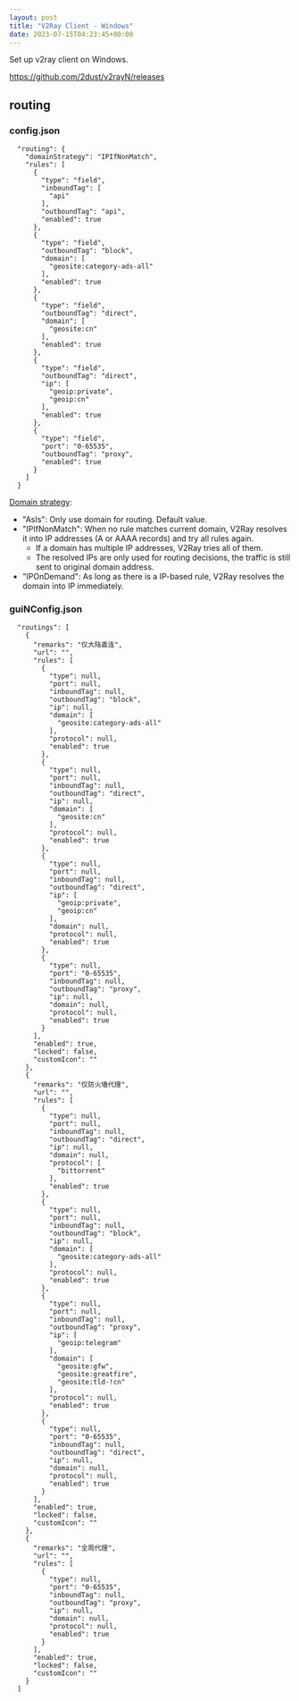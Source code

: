 ```yaml
---
layout: post
title: "V2Ray Client - Windows"
date: 2023-07-15T04:23:45+00:00
---
```


Set up v2ray client on Windows.

<https://github.com/2dust/v2rayN/releases>

## routing

### config.json

```
  "routing": {
    "domainStrategy": "IPIfNonMatch",
    "rules": [
      {
        "type": "field",
        "inboundTag": [
          "api"
        ],
        "outboundTag": "api",
        "enabled": true
      },
      {
        "type": "field",
        "outboundTag": "block",
        "domain": [
          "geosite:category-ads-all"
        ],
        "enabled": true
      },
      {
        "type": "field",
        "outboundTag": "direct",
        "domain": [
          "geosite:cn"
        ],
        "enabled": true
      },
      {
        "type": "field",
        "outboundTag": "direct",
        "ip": [
          "geoip:private",
          "geoip:cn"
        ],
        "enabled": true
      },
      {
        "type": "field",
        "port": "0-65535",
        "outboundTag": "proxy",
        "enabled": true
      }
    ]
  }
```

[Domain strategy](https://www.v2ray.com/en/configuration/routing.html):

- "AsIs": Only use domain for routing. Default value.
- "IPIfNonMatch": When no rule matches current domain, V2Ray resolves it into IP addresses (A or AAAA records) and try all rules again.
  - If a domain has multiple IP addresses, V2Ray tries all of them.
  - The resolved IPs are only used for routing decisions, the traffic is still sent to original domain address.
- "IPOnDemand": As long as there is a IP-based rule, V2Ray resolves the domain into IP immediately.

### guiNConfig.json

```
  "routings": [
    {
      "remarks": "仅大陆直连",
      "url": "",
      "rules": [
        {
          "type": null,
          "port": null,
          "inboundTag": null,
          "outboundTag": "block",
          "ip": null,
          "domain": [
            "geosite:category-ads-all"
          ],
          "protocol": null,
          "enabled": true
        },
        {
          "type": null,
          "port": null,
          "inboundTag": null,
          "outboundTag": "direct",
          "ip": null,
          "domain": [
            "geosite:cn"
          ],
          "protocol": null,
          "enabled": true
        },
        {
          "type": null,
          "port": null,
          "inboundTag": null,
          "outboundTag": "direct",
          "ip": [
            "geoip:private",
            "geoip:cn"
          ],
          "domain": null,
          "protocol": null,
          "enabled": true
        },
        {
          "type": null,
          "port": "0-65535",
          "inboundTag": null,
          "outboundTag": "proxy",
          "ip": null,
          "domain": null,
          "protocol": null,
          "enabled": true
        }
      ],
      "enabled": true,
      "locked": false,
      "customIcon": ""
    },
    {
      "remarks": "仅防火墙代理",
      "url": "",
      "rules": [
        {
          "type": null,
          "port": null,
          "inboundTag": null,
          "outboundTag": "direct",
          "ip": null,
          "domain": null,
          "protocol": [
            "bittorrent"
          ],
          "enabled": true
        },
        {
          "type": null,
          "port": null,
          "inboundTag": null,
          "outboundTag": "block",
          "ip": null,
          "domain": [
            "geosite:category-ads-all"
          ],
          "protocol": null,
          "enabled": true
        },
        {
          "type": null,
          "port": null,
          "inboundTag": null,
          "outboundTag": "proxy",
          "ip": [
            "geoip:telegram"
          ],
          "domain": [
            "geosite:gfw",
            "geosite:greatfire",
            "geosite:tld-!cn"
          ],
          "protocol": null,
          "enabled": true
        },
        {
          "type": null,
          "port": "0-65535",
          "inboundTag": null,
          "outboundTag": "direct",
          "ip": null,
          "domain": null,
          "protocol": null,
          "enabled": true
        }
      ],
      "enabled": true,
      "locked": false,
      "customIcon": ""
    },
    {
      "remarks": "全局代理",
      "url": "",
      "rules": [
        {
          "type": null,
          "port": "0-65535",
          "inboundTag": null,
          "outboundTag": "proxy",
          "ip": null,
          "domain": null,
          "protocol": null,
          "enabled": true
        }
      ],
      "enabled": true,
      "locked": false,
      "customIcon": ""
    }
  ]
```
